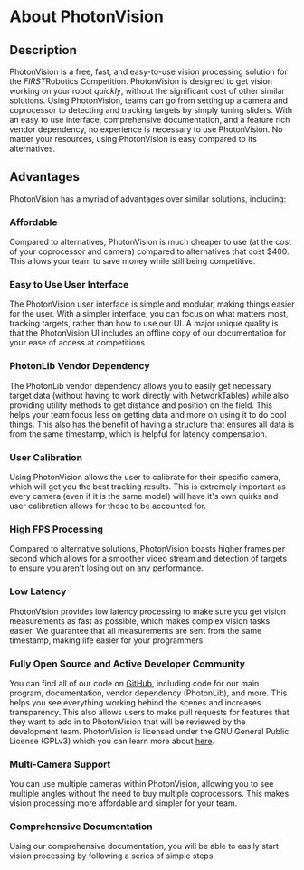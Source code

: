 # About PhotonVision

## Description

PhotonVision is a free, fast, and easy-to-use vision processing solution for the *FIRST*Robotics Competition. PhotonVision is designed to get vision working on your robot *quickly*, without the significant cost of other similar solutions.
Using PhotonVision, teams can go from setting up a camera and coprocessor to detecting and tracking targets by simply tuning sliders. With an easy to use interface, comprehensive documentation, and a feature rich vendor dependency, no experience is necessary to use PhotonVision. No matter your resources, using PhotonVision is easy compared to its alternatives.

## Advantages

PhotonVision has a myriad of advantages over similar solutions, including:

### Affordable

Compared to alternatives, PhotonVision is much cheaper to use (at the cost of your coprocessor and camera) compared to alternatives that cost \$400. This allows your team to save money while still being competitive.

### Easy to Use User Interface

The PhotonVision user interface is simple and modular, making things easier for the user. With a simpler interface, you can focus on what matters most, tracking targets, rather than how to use our UI. A major unique quality is that the PhotonVision UI includes an offline copy of our documentation for your ease of access at competitions.

### PhotonLib Vendor Dependency

The PhotonLib vendor dependency allows you to easily get necessary target data (without having to work directly with NetworkTables) while also providing utility methods to get distance and position on the field. This helps your team focus less on getting data and more on using it to do cool things. This also has the benefit of having a structure that ensures all data is from the same timestamp, which is helpful for latency compensation.

### User Calibration

Using PhotonVision allows the user to calibrate for their specific camera, which will get you the best tracking results. This is extremely important as every camera (even if it is the same model) will have it's own quirks and user calibration allows for those to be accounted for.

### High FPS Processing

Compared to alternative solutions, PhotonVision boasts higher frames per second which allows for a smoother video stream and detection of targets to ensure you aren't losing out on any performance.

### Low Latency

PhotonVision provides low latency processing to make sure you get vision measurements as fast as possible, which makes complex vision tasks easier. We guarantee that all measurements are sent from the same timestamp, making life easier for your programmers.

### Fully Open Source and Active Developer Community

You can find all of our code on [GitHub](https://github.com/PhotonVision), including code for our main program, documentation, vendor dependency (PhotonLib), and more. This helps you see everything working behind the scenes and increases transparency. This also allows users to make pull requests for features that they want to add in to PhotonVision that will be reviewed by the development team. PhotonVision is licensed under the GNU General Public License (GPLv3) which you can learn more about [here](https://www.gnu.org/licenses/quick-guide-gplv3.html).

### Multi-Camera Support

You can use multiple cameras within PhotonVision, allowing you to see multiple angles without the need to buy multiple coprocessors. This makes vision processing more affordable and simpler for your team.

### Comprehensive Documentation

Using our comprehensive documentation, you will be able to easily start vision processing by following a series of simple steps.
